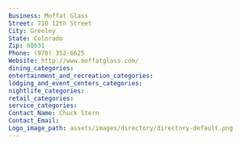 ```yaml
---
Business: Moffat Glass
Street: 710 12th Street
City: Greeley
State: Colorado
Zip: 80631
Phone: (970) 352-6625
Website: http://www.moffatglass.com/
dining_categories: 
entertainment_and_recreation_categories: 
lodging_and_event_centers_categories: 
nightlife_categories: 
retail_categories: 
service_categories: 
Contact_Name: Chuck Stern
Contact_Email: 
Logo_image_path: assets/images/directory/directory-default.png
---
```

